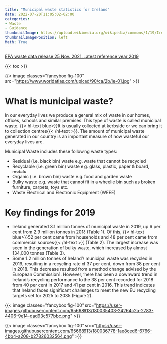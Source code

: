 ```yaml
---
title: "Municipal waste statistics for Ireland"
date: 2022-07-20T11:05:02+02:00
categories:
- Waste
- Guidance
thumbnailImage: https://upload.wikimedia.org/wikipedia/commons/1/19/Ireland_flag.gif
thumbnailImagePosition: left
Math: True
---
```

[EPA waste data release 25 Nov. 2021. Latest reference year 2019](https://www.epa.ie/our-services/monitoring--assessment/waste/national-waste-statistics/municipal/)
<!--more-->
{{< toc >}}

{{< image classes="fancybox fig-100" src="https://www.worldatlas.com/upload/90/ca/2b/ie-01.jpg" >}}

# What is municipal waste?
In our everyday lives we produce a general mix of waste in our homes, offices, schools and similar premises. This type of waste is called municipal waste. {{< hl-text blue>}}It is usually collected at kerbside or we can bring it to collection centres{{< /hl-text >}}. The amount of municipal waste generated in our country is an important measure of how wasteful our everyday lives are.

Municipal Waste includes these following waste types:
* Residual (i.e. black bin) waste e.g. waste that cannot be recycled
* Recyclable (i.e. green bin) waste e.g. glass, plastic, paper & board, metals
* Organic (i.e. brown bin) waste e.g. food and garden waste
* Bulky waste e.g. waste that cannot fit in a wheelie bin such as broken furniture, carpets, toys etc.
* Waste Electrical and Electronic Equipment (WEEE)

# Key findings for 2019
* Ireland generated 3.1 million tonnes of municipal waste in 2019, up 6 per cent from 2.9 million tonnes in 2018 (Table 1). Of this, {{< hl-text blue>}}52 per cent came from households and 48 per cent came from commercial sources{{< /hl-text >}} (Table 2). The largest increase was seen in the generation of bulky waste, which increased by almost 134,000 tonnes (Table 3).
* Some 1.2 million tonnes of Ireland’s municipal waste was recycled in 2019, resulting in a recycling rate of 37 per cent, down from 38 per cent in 2018. This decrease resulted from a method change advised by the European Commission1. However, there has been a downward trend in Ireland’s recycling performance to the 38 per cent recorded for 2018 from 40 per cent in 2017 and 41 per cent in 2016. This trend indicates that Ireland faces significant challenges to meet the new EU recycling targets set for 2025 to 2035 (Figure 2).

{{< image classes="fancybox fig-100" src="https://user-images.githubusercontent.com/65668613/180035403-24264c2a-2783-4406-9e14-dad93c577bbc.png" >}}

{{< image classes="fancybox fig-100" src="https://user-images.githubusercontent.com/65668613/180036778-1ae8ced6-6766-4bb4-a208-b27826032564.png" >}}
